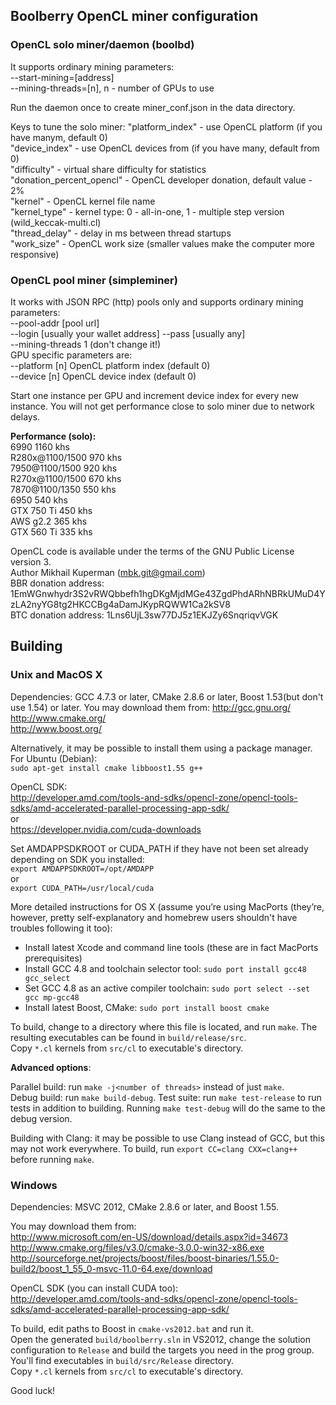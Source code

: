 Boolberry OpenCL miner configuration
------------------------------------
### OpenCL solo miner/daemon (boolbd) 
It supports ordinary mining parameters:  
--start-mining=[address]  
--mining-threads=[n], n - number of GPUs to use

Run the daemon once to create miner_conf.json in the data directory.

Keys to tune the solo miner: 
  "platform_index" - use OpenCL platform (if you have manym, default 0)  
  "device_index" - use OpenCL devices from (if you have many, default from 0)  
  "difficulty" - virtual share difficulty for statistics  
  "donation_percent_opencl" - OpenCL developer donation, default value - 2%  
  "kernel" - OpenCL kernel file name  
  "kernel_type" - kernel type: 0 - all-in-one, 1 - multiple step version (wild_keccak-multi.cl)  
  "thread_delay" - delay in ms between thread startups  
  "work_size" - OpenCL work size (smaller values make the computer more responsive)  

### OpenCL pool miner (simpleminer)
It works with JSON RPC (http) pools only and supports ordinary mining parameters:  
--pool-addr [pool url]  
--login [usually your wallet address] 
--pass [usually any]  
--mining-threads 1 (don't change it!)  
GPU specific parameters are:  
--platform [n] OpenCL platform index (default 0)  
--device [n] OpenCL device index (default 0)

Start one instance per GPU and increment device index for every new instance. You will not get performance close to solo miner due to network delays.

**Performance (solo):**   
6990              1160 khs  
R280x@1100/1500   970 khs  
7950@1100/1500    920 khs  
R270x@1100/1500   670 khs  
7870@1100/1350    550 khs  
6950              540 khs  
GTX 750 Ti         450 khs  
AWS g2.2           365 khs  
GTX 560 Ti         335 khs

OpenCL code is available under the terms of the GNU Public License version 3.  
Author Mikhail Kuperman (mbk.git@gmail.com)  
BBR donation address: 1EmWGnwhydr3S2vRWQbbefh1hgDKgMjdMGe43ZgdPhdARhNBRkUMuD4YzLA2nyYG8tg2HKCCBg4aDamJKypRQWW1Ca2kSV8  
BTC donation address: 1Lns6UjL3sw77DJ5z1EKJZy6SnqriqvVGK

Building
--------

### Unix and MacOS X

Dependencies: GCC 4.7.3 or later, CMake 2.8.6 or later, Boost 1.53(but don't use 1.54) or later. You may download them from:
http://gcc.gnu.org/  
http://www.cmake.org/  
http://www.boost.org/

Alternatively, it may be possible to install them using a package manager.  
For Ubuntu (Debian):  
`sudo apt-get install cmake libboost1.55 g++`

OpenCL SDK:  
http://developer.amd.com/tools-and-sdks/opencl-zone/opencl-tools-sdks/amd-accelerated-parallel-processing-app-sdk/  
or  
https://developer.nvidia.com/cuda-downloads

Set AMDAPPSDKROOT or CUDA_PATH if they have not been set already depending on SDK you installed:  
`export AMDAPPSDKROOT=/opt/AMDAPP`  
or  
`export CUDA_PATH=/usr/local/cuda`

More detailed instructions for OS X (assume you’re using MacPorts (they’re, however, pretty self-explanatory and homebrew users shouldn't have troubles following it too):

* Install latest Xcode and command line tools (these are in fact MacPorts prerequisites)
* Install GCC 4.8 and toolchain selector tool: `sudo port install gcc48 gcc_select`
* Set GCC 4.8 as an active compiler toolchain: `sudo port select --set gcc mp-gcc48`
* Install latest Boost, CMake: `sudo port install boost cmake`

To build, change to a directory where this file is located, and run `make`. The resulting executables can be found in `build/release/src`.  
Copy `*.cl` kernels from `src/cl` to executable's directory.

**Advanced options**:

Parallel build: run `make -j<number of threads>` instead of just `make`.  
Debug build: run `make build-debug`.
Test suite: run `make test-release` to run tests in addition to building. Running `make test-debug` will do the same to the debug version.

Building with Clang: it may be possible to use Clang instead of GCC, but this may not work everywhere. To build, run `export CC=clang CXX=clang++` before running `make`.

### Windows

Dependencies: MSVC 2012, CMake 2.8.6 or later, and Boost 1.55. 

You may download them from:  
http://www.microsoft.com/en-US/download/details.aspx?id=34673  
http://www.cmake.org/files/v3.0/cmake-3.0.0-win32-x86.exe  
http://sourceforge.net/projects/boost/files/boost-binaries/1.55.0-build2/boost_1_55_0-msvc-11.0-64.exe/download

OpenCL SDK (you can install CUDA too):  
http://developer.amd.com/tools-and-sdks/opencl-zone/opencl-tools-sdks/amd-accelerated-parallel-processing-app-sdk/

To build, edit paths to Boost in `cmake-vs2012.bat` and run it.  
Open the generated `build/boolberry.sln` in VS2012, change the solution configuration to `Release` and build the targets you need in the prog group.  
You'll find executables in `build/src/Release` directory.  
Copy `*.cl` kernels from `src/cl` to executable's directory.

Good luck!
